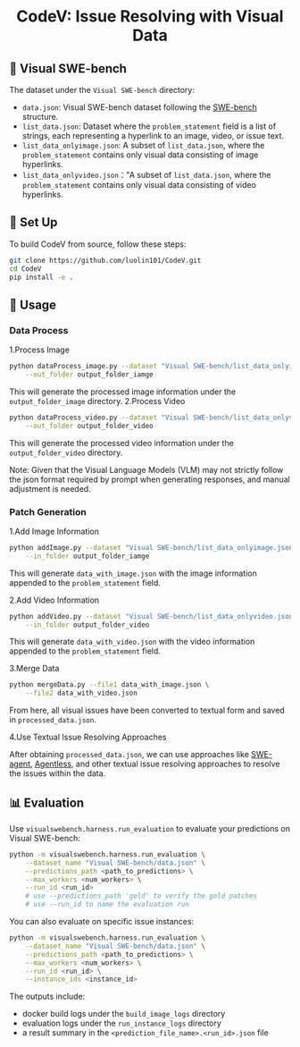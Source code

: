 <h1 align="center">
  CodeV: Issue Resolving with Visual Data
</h1>

## 📁 Visual SWE-bench
The dataset under the `Visual SWE-bench` directory:
- `data.json`: Visual SWE-bench dataset following the [SWE-bench](https://huggingface.co/datasets/princeton-nlp/SWE-bench) structure.
- `list_data.json`: Dataset where the `problem_statement` field is a list of strings, each representing a hyperlink to an image, video, or issue text.
- `list_data_onlyimage.json`: A subset of `list_data.json`, where the `problem_statement` contains only visual data consisting of image hyperlinks.
- `list_data_onlyvideo.json`："A subset of `list_data.json`, where the `problem_statement` contains only visual data consisting of video hyperlinks.

## 🚀 Set Up
To build CodeV from source, follow these steps:
```bash
git clone https://github.com/luolin101/CodeV.git
cd CodeV
pip install -e .
```

## 💽 Usage
### Data Process
1.Process Image
```bash
python dataProcess_image.py --dataset "Visual SWE-bench/list_data_onlyimage.json" \
    --out_folder output_folder_iamge
```
This will generate the processed image information under the `output_folder_image` directory.
2.Process Video
```bash
python dataProcess_video.py --dataset "Visual SWE-bench/list_data_onlyvideo.json" \
    --out_folder output_folder_video
```
This will generate the processed video information under the `output_folder_video` directory. 

Note: Given that the Visual Language Models (VLM) may not strictly follow the json format required by prompt when generating responses, and manual adjustment is needed.

### Patch Generation
1.Add Image Information
```bash
python addImage.py --dataset "Visual SWE-bench/list_data_onlyimage.json" \
    --in_folder output_folder_iamge
```
This will generate `data_with_image.json` with the image information appended to the `problem_statement` field.

2.Add Video Information
```bash
python addVideo.py --dataset "Visual SWE-bench/list_data_onlyvideo.json" \
    --in_folder output_folder_video
```
This will generate `data_with_video.json` with the video information appended to the `problem_statement` field.

3.Merge Data
```bash
python mergeData.py --file1 data_with_image.json \
    --file2 data_with_video.json
```
From here, all visual issues have been converted to textual form and saved in `processed_data.json`.

4.Use Textual Issue Resolving Approaches

After  obtaining `processed_data.json`, we can use approaches like [SWE-agent](https://github.com/SWE-agent/SWE-agent), [Agentless](https://github.com/OpenAutoCoder/Agentless), and other textual issue resolving approaches to resolve the issues within the data.

## 📊 Evaluation
Use `visualswebench.harness.run_evaluation` to evaluate your predictions on Visual SWE-bench:
```bash
python -m visualswebench.harness.run_evaluation \
    --dataset_name "Visual SWE-bench/data.json" \
    --predictions_path <path_to_predictions> \
    --max_workers <num_workers> \
    --run_id <run_id>
    # use --predictions_path 'gold' to verify the gold patches
    # use --run_id to name the evaluation run
```

You can also evaluate on specific issue instances:
```bash
python -m visualswebench.harness.run_evaluation \
    --dataset_name "Visual SWE-bench/data.json" \
    --predictions_path <path_to_predictions> \
    --max_workers <num_workers> \
    --run_id <run_id> \
    --instance_ids <instance_id>
```

The outputs include:
- docker build logs under the `build_image_logs` directory
- evaluation logs under the `run_instance_logs` directory
- a result summary in the `<prediction_file_name>.<run_id>.json` file